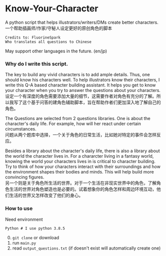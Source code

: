 # Know-Your-Character
A python script that helps illustrators/writers/DMs create better characters.  一个帮助插画师/作家/守秘人设定更好的原创角色的脚本

```
Credits to: FluorineSpark
Who translates all questions to Chinese
```
May support other languages in the future. (en/jp)

### Why do I write this script. 

The key to build any vivid characters is to add ample details. Thus, one should know his characters well. To help illustrators know their characters, I write this Q-A based character building assistant. It helps you get to know your character when you try to answer the questions about your characters. <br>
设定一个有深度的角色需要添加大量的细节，这需要作者对角色有充分的了解。所以我写了这个基于问答的建角色辅助脚本，旨在帮助作者们更加深入地了解自己的角色。

The Questions are selected from 2 questions libraries. One is about the character's daily life. For example, how will her react under certain circumstances.<br>
问题从两个题库中选择，一个关于角色的日常生活，比如她对特定的事件会怎样反应。

Besides a library about the character's daily life, there is also a library about the world the character lives in. For a chararcter living in a fantasy world, knowing the world your characters lives in is critical to character building. Try to think of how your characters interact with their surroundings and how the environment shapes their bodies and minds. This will help build more convincing figures.<br>
另一个则是关于角色所生活的世界。对于一个生活在非现实世界中的角色，了解角色生活的世界对角色塑造也是必要的。试着想象你的角色怎样和周边环境互动，他们生活的世界又怎样改变了他们的身心。

### How to use
Need environment 
```
Python # I use python 3.8.5
```
0. ```git clone``` or download
1. run ```main.py```
2. read ```output_questions.txt``` (if doesn't exist will automatically create one)

